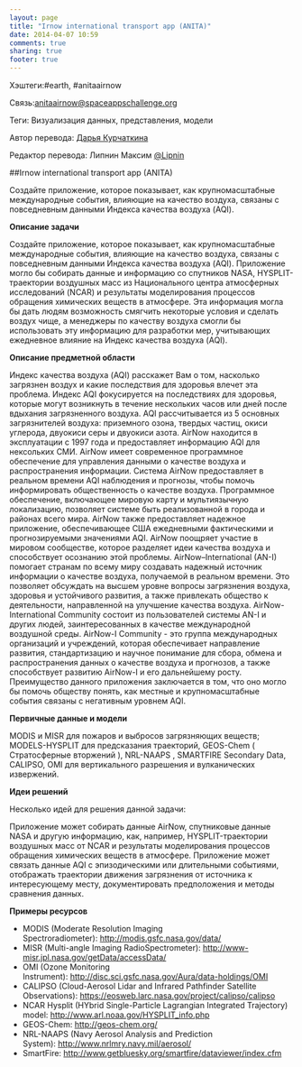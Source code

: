 ```yaml
---
layout: page
title: "Irnow international transport app (ANITA)"
date: 2014-04-07 10:59
comments: true
sharing: true
footer: true
---
```


Хэштеги:#earth, #anitaairnow

Связь:anitaairnow@spaceappschallenge.org

Теги: Визуализация данных, представления, модели

Автор перевода: <a href="http://vk.com/kurchatkinadaria">Дарья Курчаткина</a>

Редактор перевода: Липнин Максим <a href="https://twitter.com/Lipnin">@Lipnin</a>

##Irnow international transport app (ANITA)

Создайте приложение, которое показывает, как крупномасштабные международные события, влияющие на качество воздуха, связаны с повседневным данными Индекса качества воздуха (AQI).

**Описание задачи**

Создайте приложение, которое показывает, как крупномасштабные международные события, влияющие на качество воздуха, связаны с повседневным данными Индекса качества воздуха (AQI). Приложение могло бы собирать данные и информацию со спутников NASA, HYSPLIT-траектории воздушных масс из Национального центра атмосферных исследований (NCAR) и результаты моделирования процессов обращения химических веществ в атмосфере. Эта информация могла бы дать людям возможность смягчить некоторые условия и сделать воздух чище, а менеджеры по качеству воздуха смогли бы использовать эту информацию для разработки мер, учитывающих ежедневное влияние на Индекс качества воздуха (AQI).

**Описание предметной области**

Индекс качества воздуха (AQI) расскажет Вам о том, насколько загрязнен воздух и какие последствия для здоровья влечет эта проблема. Индекс AQI фокусируется на последствиях для здоровья, которые могут возникнуть в течение нескольких часов или дней после вдыхания загрязненного воздуха. AQI рассчитывается из 5 основных загрязнителей воздуха: приземного озона, твердых частиц, окиси углерода, двуокиси серы и двуокиси азота. AirNow находится в эксплуатации с 1997 года и предоставляет информацию AQI для нексольких СМИ.
AirNow имеет современное программное обеспечение для управления данными о качестве воздуха и распространения информации. Система AirNow предоставляет в реальном времени AQI наблюдения и прогнозы, чтобы помочь информировать общественность о качестве воздуха. Программное обеспечение, включающее мировую карту и мультиязычную локализацию, позволяет системе быть реализованной в города и районах всего мира. AirNow также предоставляет надежное приложение, обеспечивающее США ежедневными фактическими и прогнозируемыми значениями AQI.
AirNow поощряет участие в мировом сообществе, которое разделяет идеи качества воздуха и способствует осознанию этой проблемы. AirNow–International (AN-I) помогает странам по всему миру создавать надежный источник информации о качестве воздуха, получаемой в реальном времени. Это позволяет обсуждать на высшем уровне вопросы загрязнения воздуха, здоровья и устойчивого развития, а также привлекать общество к деятельности, направленной на улучшение качества воздуха. AirNow-International Community состоит из пользователей системы AN-I  и других людей, заинтересованных в качестве международной воздушной среды. AirNow-I Community - это группа международных организаций и учреждений, которая обеспечивает направление развития, стандартизацию и научное понимание для сбора, обмена и распространения данных о качестве воздуха и прогнозов, а также способствует развитию AirNow-I и его дальнейшему росту. Преимущество данного приложения заключается в том, что оно могло бы помочь обществу понять, как  местные и крупномасштабные события связаны с негативным уровнем AQI.

**Первичные данные и модели**

MODIS и MISR для пожаров и выбросов загрязняющих веществ; MODELS-HYSPLIT для предсказания траекторий, GEOS-Chem ( Стратосферные вторжений ), NRL-NAAPS , SMARTFIRE Secondary Data,  CALIPSO, OMI для вертикального разрешения и вулканических извержений.

**Идеи решений**

Несколько идей для решения данной задачи:

Приложение может собирать данные AirNow, спутниковые данные NASA и другую информацию, как, например, HYSPLIT-траектории воздушных масс от NCAR и результаты моделирования процессов обращения химических веществ в атмосфере.
Приложение может связать данные AQI с эпизодическими или длительными событиями, отображать траектории движения загрязнения от источника к интересующему месту, документировать предположения и  методы сравнения данных.

**Примеры ресурсов**

* MODIS (Moderate Resolution Imaging Spectroradiometer): http://modis.gsfc.nasa.gov/data/
* MISR (Multi-angle Imaging RadioSpectrometer): http://www-misr.jpl.nasa.gov/getData/accessData/
* OMI (Ozone Monitoring Instrument): http://disc.sci.gsfc.nasa.gov/Aura/data-holdings/OMI
* CALIPSO (Cloud-Aerosol Lidar and Infrared Pathfinder Satellite Observations): https://eosweb.larc.nasa.gov/project/calipso/calipso
* NCAR Hysplit (HYbrid Single-Particle Lagrangian Integrated Trajectory) model: http://www.arl.noaa.gov/HYSPLIT_info.php
* GEOS-Chem: http://geos-chem.org/
* NRL-NAAPS (Navy Aerosol Analysis and Prediction System): http://www.nrlmry.navy.mil/aerosol/
* SmartFire: http://www.getbluesky.org/smartfire/dataviewer/index.cfm

